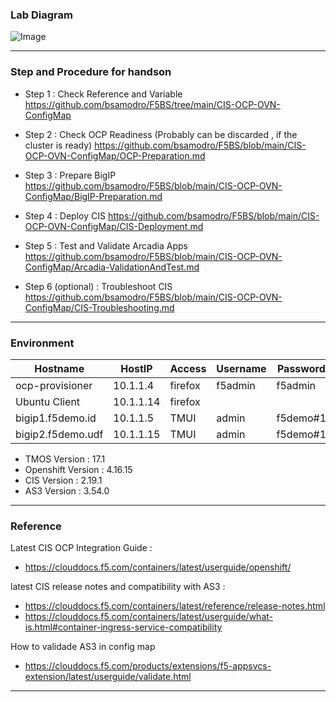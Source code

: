 ### Lab Diagram

![Image](https://github.com/user-attachments/assets/6f0176a1-aad2-4ae4-9dc7-96163c219dcb)

---
### Step and Procedure for handson

- Step 1 : Check Reference and Variable
https://github.com/bsamodro/F5BS/tree/main/CIS-OCP-OVN-ConfigMap

- Step 2 : Check OCP Readiness (Probably can be discarded , if the cluster is ready)
  https://github.com/bsamodro/F5BS/blob/main/CIS-OCP-OVN-ConfigMap/OCP-Preparation.md

- Step 3 : Prepare BigIP
  https://github.com/bsamodro/F5BS/blob/main/CIS-OCP-OVN-ConfigMap/BigIP-Preparation.md

- Step 4 : Deploy CIS
  https://github.com/bsamodro/F5BS/blob/main/CIS-OCP-OVN-ConfigMap/CIS-Deployment.md

- Step 5 : Test and Validate Arcadia Apps
  https://github.com/bsamodro/F5BS/blob/main/CIS-OCP-OVN-ConfigMap/Arcadia-ValidationAndTest.md

- Step 6 (optional) : Troubleshoot CIS 
  https://github.com/bsamodro/F5BS/blob/main/CIS-OCP-OVN-ConfigMap/CIS-Troubleshooting.md
---
### Environment

| Hostname           | HostIP     | Access  | Username | Password     |
|--------------------|------------|---------|----------|--------------|
| ocp-provisioner    | 10.1.1.4   | firefox | f5admin  | f5admin      |
| Ubuntu Client      | 10.1.1.14  | firefox | <No Password> | <No Password> |
| bigip1.f5demo.id   | 10.1.1.5   | TMUI    | admin    | f5demo#1     |
| bigip2.f5demo.udf  | 10.1.1.15  | TMUI    | admin    | f5demo#1     |


- TMOS Version : 17.1
- Openshift Version : 4.16.15
- CIS Version : 2.19.1
- AS3 Version : 3.54.0

---

### Reference

Latest CIS OCP Integration Guide :
- https://clouddocs.f5.com/containers/latest/userguide/openshift/

latest CIS release notes and compatibility with AS3 : 
- https://clouddocs.f5.com/containers/latest/reference/release-notes.html
- https://clouddocs.f5.com/containers/latest/userguide/what-is.html#container-ingress-service-compatibility

How to validade AS3 in config map
- https://clouddocs.f5.com/products/extensions/f5-appsvcs-extension/latest/userguide/validate.html
---

